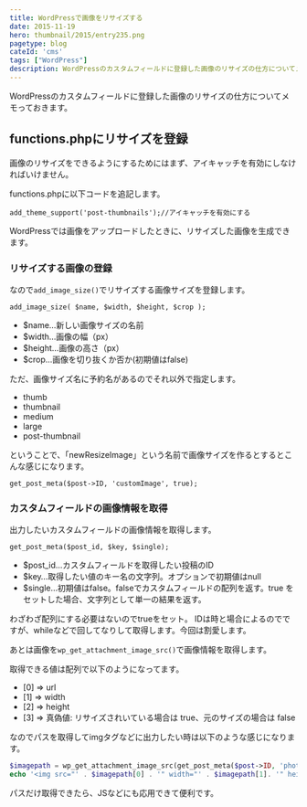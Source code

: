```yaml
---
title: WordPressで画像をリサイズする
date: 2015-11-19
hero: thumbnail/2015/entry235.png
pagetype: blog
cateId: 'cms'
tags: ["WordPress"]
description: WordPressのカスタムフィールドに登録した画像のリサイズの仕方についてメモっておきます。
---
```

WordPressのカスタムフィールドに登録した画像のリサイズの仕方についてメモっておきます。

<prof></prof>

## functions.phpにリサイズを登録
画像のリサイズをできるようにするためにはまず、アイキャッチを有効にしなければいけません。

functions.phpに以下コードを追記します。
```
add_theme_support('post-thumbnails');//アイキャッチを有効にする
```
WordPressでは画像をアップロードしたときに、リサイズした画像を生成できます。

### リサイズする画像の登録
なので`add_image_size()`でリサイズする画像サイズを登録します。

`add_image_size( $name, $width, $height, $crop );`

* $name…新しい画像サイズの名前
* $width…画像の幅（px）
* $height…画像の高さ（px）
* $crop…画像を切り抜くか否か(初期値はfalse)

ただ、画像サイズ名に予約名があるのでそれ以外で指定します。

* thumb
* thumbnail
* medium
* large
* post-thumbnail

ということで、「newResizeImage」という名前で画像サイズを作るとするとこんな感じになります。

```
get_post_meta($post->ID, 'customImage', true);
```

### カスタムフィールドの画像情報を取得
出力したいカスタムフィールドの画像情報を取得します。

`get_post_meta($post_id, $key, $single);`

* $post_id…カスタムフィールドを取得したい投稿のID
* $key…取得したい値のキー名の文字列。オプションで初期値はnull
* $single…初期値はfalse。falseでカスタムフィールドの配列を返す。true をセットした場合、文字列として単一の結果を返す。

わざわざ配列にする必要はないのでtrueをセット。
IDは時と場合によるのでですが、whileなどで回してなりして取得します。今回は割愛します。

あとは画像を`wp_get_attachment_image_src()`で画像情報を取得します。

取得できる値は配列で以下のようになってます。

* [0] => url
* [1] => width
* [2] => height
* [3] => 真偽値: リサイズされいている場合は true、元のサイズの場合は false

なのでパスを取得してimgタグなどに出力したい時は以下のような感じになります。
```php
$imagepath = wp_get_attachment_image_src(get_post_meta($post->ID, 'photo1', true), 'newResizeImage');
echo '<img src="' . $imagepath[0] . '" width="' . $imagepath[1]. '" height="' . $imagepath[2]. '">';
```
パスだけ取得できたら、JSなどにも応用できて便利です。
